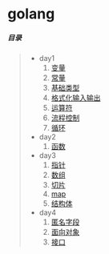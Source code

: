 # golang
##### 目录

> - day1
>   1. [变量](./day1/01_变量.go)
>   2. [常量](./day1/02_常量.go)
>   3. [基础类型](./day1/03_基础类型.go)
>   4. [格式化输入输出](./day1/04_格式化输入输出.go)
>   5. [运算符](./day1/05_运算符.go)
>   6. [流程控制](./day1/06_流程控制.go)
>   7. [循环](./day1/07_循环.go)
> - day2
>   1. [函数](./day2/01_函数.go)
> - day3
>   1. [指针](./day3/01_指针.go)
>   2. [数组](./day3/02_数组.go)
>   3. [切片](./day3/03_切片.go)
>   4. [map](./day3/04_map.go)
>   5. [结构体](./day3/05_结构体.go)
> - day4
>   1. [匿名字段](./day4/01_匿名字段.go)
>   2. [面向对象](./day4/02_面向对象.go)
>   3. [接口](./day4/03_接口.go)
